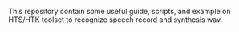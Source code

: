 This repository contain some useful guide, scripts, and example on HTS/HTK toolset to recognize speech record and synthesis wav.
